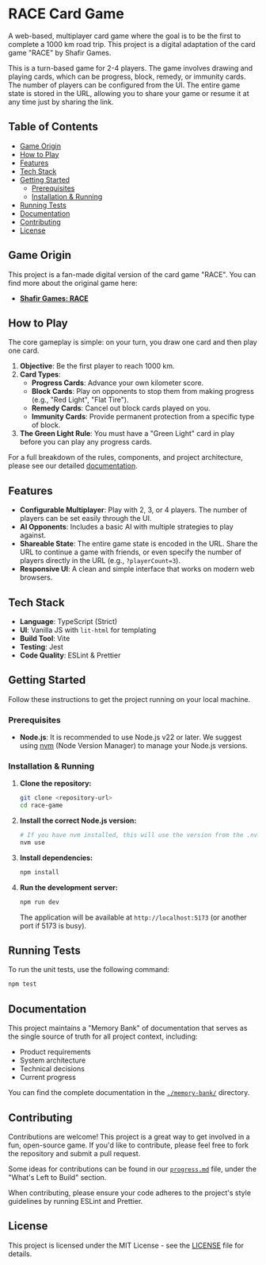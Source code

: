 # RACE Card Game

A web-based, multiplayer card game where the goal is to be the first to complete a 1000 km road trip. This project is a digital adaptation of the card game "RACE" by Shafir Games.

This is a turn-based game for 2-4 players. The game involves drawing and playing cards, which can be progress, block, remedy, or immunity cards. The number of players can be configured from the UI. The entire game state is stored in the URL, allowing you to share your game or resume it at any time just by sharing the link.

## Table of Contents

- [Game Origin](#game-origin)
- [How to Play](#how-to-play)
- [Features](#features)
- [Tech Stack](#tech-stack)
- [Getting Started](#getting-started)
  - [Prerequisites](#prerequisites)
  - [Installation & Running](#installation--running)
- [Running Tests](#running-tests)
- [Documentation](#documentation)
- [Contributing](#contributing)
- [License](#license)

## Game Origin

This project is a fan-made digital version of the card game "RACE". You can find more about the original game here:
- **[Shafir Games: RACE](https://www.shafirgames.com/ourgames/race)**

## How to Play

The core gameplay is simple: on your turn, you draw one card and then play one card.

1.  **Objective**: Be the first player to reach 1000 km.
2.  **Card Types**:
    *   **Progress Cards**: Advance your own kilometer score.
    *   **Block Cards**: Play on opponents to stop them from making progress (e.g., "Red Light", "Flat Tire").
    *   **Remedy Cards**: Cancel out block cards played on you.
    *   **Immunity Cards**: Provide permanent protection from a specific type of block.
3.  **The Green Light Rule**: You must have a "Green Light" card in play before you can play any progress cards.

For a full breakdown of the rules, components, and project architecture, please see our detailed [documentation](./memory-bank/).

## Features

- **Configurable Multiplayer**: Play with 2, 3, or 4 players. The number of players can be set easily through the UI.
- **AI Opponents**: Includes a basic AI with multiple strategies to play against.
- **Shareable State**: The entire game state is encoded in the URL. Share the URL to continue a game with friends, or even specify the number of players directly in the URL (e.g., `?playerCount=3`).
- **Responsive UI**: A clean and simple interface that works on modern web browsers.

## Tech Stack

- **Language**: TypeScript (Strict)
- **UI**: Vanilla JS with `lit-html` for templating
- **Build Tool**: Vite
- **Testing**: Jest
- **Code Quality**: ESLint & Prettier

## Getting Started

Follow these instructions to get the project running on your local machine.

### Prerequisites

- **Node.js**: It is recommended to use Node.js v22 or later. We suggest using [nvm](https://github.com/nvm-sh/nvm) (Node Version Manager) to manage your Node.js versions.

### Installation & Running

1.  **Clone the repository:**
    ```sh
    git clone <repository-url>
    cd race-game
    ```

2.  **Install the correct Node.js version:**
    ```sh
    # If you have nvm installed, this will use the version from the .nvmrc file
    nvm use
    ```

3.  **Install dependencies:**
    ```sh
    npm install
    ```

4.  **Run the development server:**
    ```sh
    npm run dev
    ```
    The application will be available at `http://localhost:5173` (or another port if 5173 is busy).

## Running Tests

To run the unit tests, use the following command:
```sh
npm test
```

## Documentation

This project maintains a "Memory Bank" of documentation that serves as the single source of truth for all project context, including:
- Product requirements
- System architecture
- Technical decisions
- Current progress

You can find the complete documentation in the [`./memory-bank/`](./memory-bank/) directory.

## Contributing

Contributions are welcome! This project is a great way to get involved in a fun, open-source game. If you'd like to contribute, please feel free to fork the repository and submit a pull request.

Some ideas for contributions can be found in our [`progress.md`](./memory-bank/progress.md) file, under the "What's Left to Build" section.

When contributing, please ensure your code adheres to the project's style guidelines by running ESLint and Prettier.

## License

This project is licensed under the MIT License - see the [LICENSE](LICENSE) file for details.
